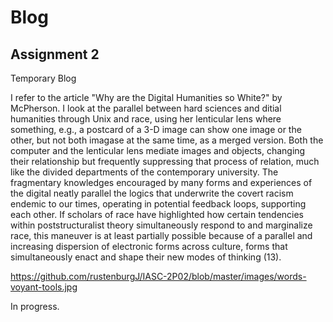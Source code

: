 #  Blog

## Assignment 2

Temporary Blog

I refer to the article "Why are the Digital Humanities so White?" by McPherson. I look at the parallel between hard sciences and ditial humanities through Unix and race, using her lenticular lens where something, e.g., a postcard of a 3-D image can show one image or the other, but not both imagase at the same time, as a merged version. Both the computer and the lenticular lens mediate images and objects, changing their relationship but frequently suppressing that process of relation, much like the divided departments of the contemporary university. The fragmentary knowledges encouraged by many forms and experiences of the digital neatly parallel the logics that underwrite the covert racism endemic to our times, operating in potential feedback loops, supporting each other. If scholars of race have highlighted how certain tendencies within poststructuralist theory simultaneously respond to and marginalize race, this maneuver is at least partially possible because of a parallel and increasing dispersion of electronic forms across culture, forms that simultaneously enact and shape their new modes of thinking (13).


https://github.com/rustenburgJ/IASC-2P02/blob/master/images/words-voyant-tools.jpg



In progress.
